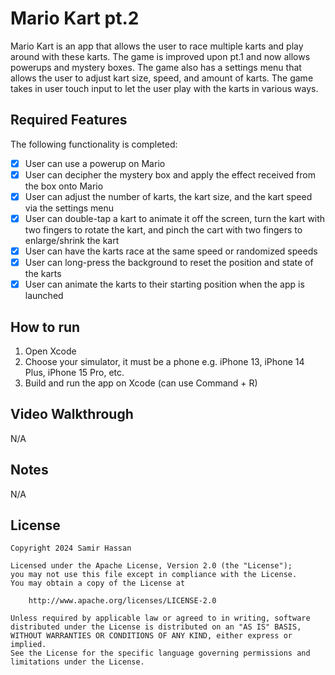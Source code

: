 # Mario Kart pt.2

Mario Kart is an app that allows the user to race multiple karts and play around with these karts. The game is improved upon pt.1 and now allows powerups and mystery boxes. The game also has a settings menu that allows the user to adjust kart size, speed, and amount of karts. The game takes in user touch input to let the user play with the karts in various ways.

## Required Features

The following functionality is completed:

- [X] User can use a powerup on Mario
- [X] User can decipher the mystery box and apply the effect received from the box onto Mario
- [X] User can adjust the number of karts, the kart size, and the kart speed via the settings menu
- [X] User can double-tap a kart to animate it off the screen, turn the kart with two fingers to rotate the kart, and pinch the cart with two fingers to enlarge/shrink the kart
- [X] User can have the karts race at the same speed or randomized speeds
- [X] User can long-press the background to reset the position and state of the karts
- [X] User can animate the karts to their starting position when the app is launched
    
## How to run

1. Open Xcode
2. Choose your simulator, it must be a phone e.g. iPhone 13, iPhone 14 Plus, iPhone 15 Pro, etc. 
3. Build and run the app on Xcode (can use Command + R)

## Video Walkthrough

N/A

## Notes

N/A

## License

    Copyright 2024 Samir Hassan

    Licensed under the Apache License, Version 2.0 (the "License");
    you may not use this file except in compliance with the License.
    You may obtain a copy of the License at

        http://www.apache.org/licenses/LICENSE-2.0

    Unless required by applicable law or agreed to in writing, software
    distributed under the License is distributed on an "AS IS" BASIS,
    WITHOUT WARRANTIES OR CONDITIONS OF ANY KIND, either express or implied.
    See the License for the specific language governing permissions and
    limitations under the License.


